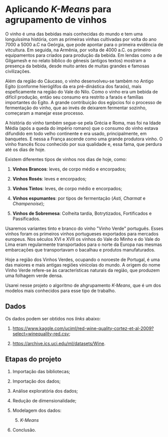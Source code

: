 # Aplicando *K-Means* para agrupamento de vinhos

O vinho é uma das bebidas mais conhecidas do mundo e tem uma longuíssima história, com as primeiras vinhas cultivadas por volta do ano 7000 a 5000 a.C na Geórgia, que pode 
apontar para o primeira evidência de vitcultura. Em seguida, na Armênia, por volta de 4000 a.C. os primeiro equipamentos para criados para produção da bebida. Em lendas como
a de Gilgamesh e no relato bíblico do gênesis (antigos textos) mostram a presença da bebida, desde muito antes de muitas grandes e famosas civilizações.

Além da região do Cáucaso, o vinho desenvolveu-se também no Antigo Egito (conforme hieróglifos da era pré-dinástica dos faraós), mais espeficamente na região do Vale do Nilo.
Como o vinho era um bebida de difícil produção, então seu consumo era restrito a faraós e famílias importantes do Egito. A grande contribuição dos egípcios foi o processo de 
fermentação do vinho, que ao invés de deixarem fermentar sozinho, começaram a manejar esse processo.

A história do vinho também segue-se pela Grécia e Roma, mas foi na Idade Média (após a queda do império romano) que o consumo do vinho estava difundido em todo velho 
continente e era usado, principalmente, em banquetes. E nessa a França ascende como uma grande produtora vinho. O vinho francês ficou conhecido por sua qualidade e, essa fama,
que perdura até os dias de hoje.

Existem diferentes tipos de vinhos nos dias de hoje, como:

1) **Vinhos Brancos**: leves, de corpo médio e encorpados;

2) **Vinhos Rosés**: leves e encorpados;

3) **Vinhos Tintos**: leves, de corpo médio e encorpados;

4) **Vinhos espumantes**: por tipos de fermentação (*Asti, Charmat* e *Champenoise*);

5) **Vinhos de Sobremesa**: Colheita tardia, Botrytizados, Fortificados e Passificados.

Usaremos variantes tinto e branco do vinho "Vinho Verde" português. Esses vinhos foram os primeiros vinhos portugueses exportados para mercados europeus. 
Nos séculos XVI e XVII os vinhos do Vale do Minho e do Vale do Lima eram regularmente transportados para o norte da Europa nas mesmas embarcações que transportavam o 
bacalhau e produtos manufaturados.

Hoje a região dos Vinhos Verdes, ocupando o noroeste de Portugal, é uma das maiores e mais antigas regiões vinícolas do mundo. A origem do nome Vinho Verde refere-se às 
características naturais da região, que produzem uma folhagem verde densa.

Usarei nesse projeto o algoritmo de ahgrupamento *K-Means*, que é um dos modelos mais conhecidos para esse tipo de trabalho.

## Dados

Os dados podem ser obtidos nos *links* abaixo:

1) https://www.kaggle.com/uciml/red-wine-quality-cortez-et-al-2009?select=winequality-red.csv;

2) https://archive.ics.uci.edu/ml/datasets/Wine.

## Etapas do projeto 

1) Importação das bibliotecas;

2) Importação dos dados;

3) Análise exploratória dos dados;

4) Redução de dimensionalidade;

5) Modelagem dos dados:

   5) *K-Means*

6) Conclusão.

